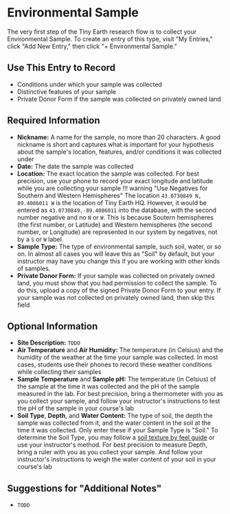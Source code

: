 # Environmental Sample

The very first step of the Tiny Earth research flow is to collect your Environmental Sample. To create an entry of this type, visit "My Entries," click "Add New Entry," then click "+ Environmental Sample."

## Use This Entry to Record

- Conditions under which your sample was collected
- Distinctive features of your sample
- Private Donor Form if the sample was collected on privately owned land

## Required Information

- **Nickname:** A name for the sample, no more than 20 characters. A good nickname is short and captures what is important for your hypothesis about the sample's location, features, and/or conditions it was collected under
- **Date:** The date the sample was collected
- **Location:** The exact location the sample was collected. For best precision, use your phone to record your exact longitude and latitude while you are collecting your sample
!!! warning "Use Negatives for Southern and Western Hemispheres"
    The location `43.0730849 N, 89.4086011 W` is the location of Tiny Earth HQ. However, it would be entered as `43.0730849,-89.4086011` into the database, with the second number negative and no `N` or `W`. This is because Soutern hemispheres (the first number, or Latitude) and Western hemispheres (the second number, or Longitude) are represented in our system by negatives, not by a `S` or `W` label.
- **Sample Type:** The type of environmental sample, such soil, water, or so on. In almost all cases you will leave this as "Soil" by default, but your instructor may have you change this if you are working with other kinds of samples.
- **Private Donor Form:** If your sample was collected on privately owned land, you must show that you had permission to collect the sample. To do this, upload a copy of the signed Private Donor Form to your entry. If your sample was *not* collected on privately owned land, then skip this field

## Optional Information

- **Site Description:** `TODO`
- **Air Temperature** and **Air Humidity:** The temperature (in Celsius) and the humidity of the weather at the time your sample was collected. In most cases, students use their phones to record these weather conditions while collecting their samples
- **Sample Temperature** and **Sample pH:** The temperature (in Celsius) of the sample at the time it was collected and the pH of the sample measured in the lab. For best precision, bring a thermometer with you as you collect your sample, and follow your instructor's instructions to test the pH of the sample in your course's lab
- **Soil Type**, **Depth**, and **Water Content:** The type of soil, the depth the sample was collected from it, and the water content in the soil at the time it was collected. Only enter these if your Sample Type is "Soil." To determine the Soil Type, you may follow a [soil texture by feel guide](https://mff.forest.mtu.edu/ActivityLibrary/SoilTexture.htm) or use your instructor's method. For best precision to measure Depth, bring a ruler with you as you collect your sample. And follow your instructor's instructions to weigh the water content of your soil in your course's lab

## Suggestions for "Additional Notes"

- `TODO`